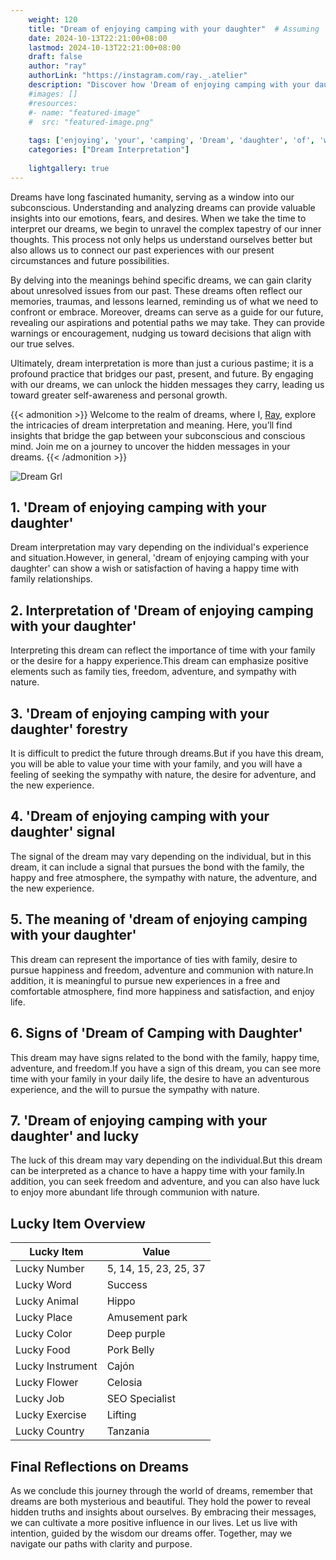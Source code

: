 ```yaml
---
    weight: 120
    title: "Dream of enjoying camping with your daughter"  # Assuming 'title' column exists
    date: 2024-10-13T22:21:00+08:00
    lastmod: 2024-10-13T22:21:00+08:00
    draft: false
    author: "ray"
    authorLink: "https://instagram.com/ray._.atelier"
    description: "Discover how 'Dream of enjoying camping with your daughter' can interpret your future and uncover its significant meanings in your life."
    #images: []
    #resources:
    #- name: "featured-image"
    #  src: "featured-image.png"
    
    tags: ['enjoying', 'your', 'camping', 'Dream', 'daughter', 'of', 'with']
    categories: ["Dream Interpretation"]
    
    lightgallery: true
---
```

    
Dreams have long fascinated humanity, serving as a window into our subconscious. Understanding and analyzing dreams can provide valuable insights into our emotions, fears, and desires. When we take the time to interpret our dreams, we begin to unravel the complex tapestry of our inner thoughts. This process not only helps us understand ourselves better but also allows us to connect our past experiences with our present circumstances and future possibilities.

By delving into the meanings behind specific dreams, we can gain clarity about unresolved issues from our past. These dreams often reflect our memories, traumas, and lessons learned, reminding us of what we need to confront or embrace. Moreover, dreams can serve as a guide for our future, revealing our aspirations and potential paths we may take. They can provide warnings or encouragement, nudging us toward decisions that align with our true selves.

Ultimately, dream interpretation is more than just a curious pastime; it is a profound practice that bridges our past, present, and future. By engaging with our dreams, we can unlock the hidden messages they carry, leading us toward greater self-awareness and personal growth.

{{< admonition >}}
Welcome to the realm of dreams, where I, [Ray](https://instagram.com/ray._.atelier), explore the intricacies of dream interpretation and meaning. Here, you’ll find insights that bridge the gap between your subconscious and conscious mind. Join me on a journey to uncover the hidden messages in your dreams.
{{< /admonition >}}

![Dream Grl](https://cdn.pixabay.com/photo/2017/11/02/03/35/gothic-2910057_1280.jpg "Dream Grl")

## 1. 'Dream of enjoying camping with your daughter'
Dream interpretation may vary depending on the individual's experience and situation.However, in general, 'dream of enjoying camping with your daughter' can show a wish or satisfaction of having a happy time with family relationships.

## 2. Interpretation of 'Dream of enjoying camping with your daughter'
Interpreting this dream can reflect the importance of time with your family or the desire for a happy experience.This dream can emphasize positive elements such as family ties, freedom, adventure, and sympathy with nature.

## 3. 'Dream of enjoying camping with your daughter' forestry
It is difficult to predict the future through dreams.But if you have this dream, you will be able to value your time with your family, and you will have a feeling of seeking the sympathy with nature, the desire for adventure, and the new experience.

## 4. 'Dream of enjoying camping with your daughter' signal
The signal of the dream may vary depending on the individual, but in this dream, it can include a signal that pursues the bond with the family, the happy and free atmosphere, the sympathy with nature, the adventure, and the new experience.

## 5. The meaning of 'dream of enjoying camping with your daughter'
This dream can represent the importance of ties with family, desire to pursue happiness and freedom, adventure and communion with nature.In addition, it is meaningful to pursue new experiences in a free and comfortable atmosphere, find more happiness and satisfaction, and enjoy life.

## 6. Signs of 'Dream of Camping with Daughter'
This dream may have signs related to the bond with the family, happy time, adventure, and freedom.If you have a sign of this dream, you can see more time with your family in your daily life, the desire to have an adventurous experience, and the will to pursue the sympathy with nature.

## 7. 'Dream of enjoying camping with your daughter' and lucky
The luck of this dream may vary depending on the individual.But this dream can be interpreted as a chance to have a happy time with your family.In addition, you can seek freedom and adventure, and you can also have luck to enjoy more abundant life through communion with nature.

## Lucky Item Overview
| Lucky Item          | Value              |
|---------------|--------------------|
| Lucky Number        | 5, 14, 15, 23, 25, 37  |
| Lucky Word          | Success |
| Lucky Animal        | Hippo |
| Lucky Place         | Amusement park     |
| Lucky Color         | Deep purple     |
| Lucky Food          | Pork Belly      |
| Lucky Instrument    | Cajón |
| Lucky Flower        | Celosia    |
| Lucky Job           | SEO Specialist       |
| Lucky Exercise      | Lifting  |
| Lucky Country       | Tanzania    |


##  Final Reflections on Dreams

As we conclude this journey through the world of dreams, remember that dreams are both mysterious and beautiful. They hold the power to reveal hidden truths and insights about ourselves. By embracing their messages, we can cultivate a more positive influence in our lives. Let us live with intention, guided by the wisdom our dreams offer. Together, may we navigate our paths with clarity and purpose.

